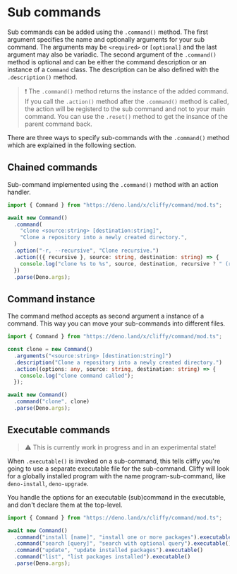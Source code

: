 # Sub commands

Sub commands can be added using the `.command()` method. The first argument
specifies the name and optionally arguments for your sub command. The arguments
may be `<required>` or `[optional]` and the last argument may also be variadic.
The second argument of the `.command()` method is optional and can be either the
command description or an instance of a `Command` class. The description can be
also defined with the `.description()` method.

> ❗ The `.command()` method returns the instance of the added command. If you
> call the `.action()` method after the `.command()` method is called, the
> action will be registerd to the sub command and not to your main command. You
> can use the `.reset()` method to get the insance of the parent command back.

There are three ways to specify sub-commands with the `.command()` method which
are explained in the following section.

## Chained commands

Sub-command implemented using the `.command()` method with an action handler.

```typescript
import { Command } from "https://deno.land/x/cliffy/command/mod.ts";

await new Command()
  .command(
    "clone <source:string> [destination:string]",
    "Clone a repository into a newly created directory.",
  )
  .option("-r, --recursive", "Clone recursive.")
  .action(({ recursive }, source: string, destination: string) => {
    console.log("clone %s to %s", source, destination, recursive ? " (recursive)", "");
  })
  .parse(Deno.args);
```

## Command instance

The command method accepts as second argument a instance of a command. This way
you can move your sub-commands into different files.

```typescript
import { Command } from "https://deno.land/x/cliffy/command/mod.ts";

const clone = new Command()
  .arguments("<source:string> [destination:string]")
  .description("Clone a repository into a newly created directory.")
  .action((options: any, source: string, destination: string) => {
    console.log("clone command called");
  });

await new Command()
  .command("clone", clone)
  .parse(Deno.args);
```

## Executable commands

> ⚠️ This is currently work in progress and in an experimental state!

When `.executable()` is invoked on a sub-command, this tells cliffy you're going
to use a separate executable file for the sub-command. Cliffy will look for a
globally installed program with the name program-sub-command, like
`deno-install`, `deno-upgrade`.

You handle the options for an executable (sub)command in the executable, and
don't declare them at the top-level.

```typescript
import { Command } from "https://deno.land/x/cliffy/command/mod.ts";

await new Command()
  .command("install [name]", "install one or more packages").executable()
  .command("search [query]", "search with optional query").executable()
  .command("update", "update installed packages").executable()
  .command("list", "list packages installed").executable()
  .parse(Deno.args);
```
